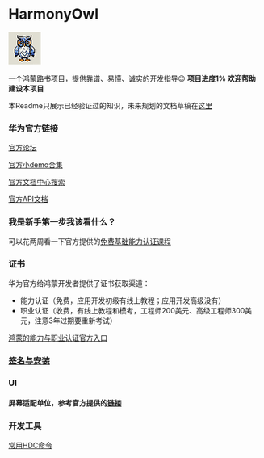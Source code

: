 # HarmonyOwl
![image info](/Images/Logo/Logo_64x64.png)  

一个鸿蒙路书项目，提供靠谱、易懂、诚实的开发指导😉 **项目进度1% 欢迎帮助建设本项目**

本Readme只展示已经验证过的知识，未来规划的文档草稿在[这里](/README-beta.md)

### 华为官方链接

[官方论坛](https://developer.huawei.com/consumer/cn/forum/)

[官方小demo合集](https://gitee.com/harmonyos/codelabs)

[官方文档中心搜索](https://developer.huawei.com/consumer/cn/doc/)

[官方API文档](https://developer.harmonyos.com/cn/docs/documentation/doc-references-V3/development-intro-0000001478061813-V3)

### 我是新手第一步我该看什么？

可以花两周看一下官方提供的[免费基础能力认证课程](https://developer.huawei.com/consumer/cn/training/dev-cert-detail/101666948302721398)

### 证书
华为官方给鸿蒙开发者提供了证书获取渠道：
- 能力认证（免费，应用开发初级有线上教程；应用开发高级没有）
- 职业认证（收费，有线上教程和模考，工程师200美元、高级工程师300美元，注意3年过期要重新考试）

[鸿蒙的能力与职业认证官方入口](https://developer.huawei.com/consumer/cn/training/dev-certification/a617e0d3bc144624864a04edb951f6c4)

### [签名与安装](/DOC/signs.md)

### UI

#### 屏幕适配单位，参考官方提供的[链接](https://developer.harmonyos.com/cn/docs/design/des-guides/basic-0000001055539104)

### 开发工具

[常用HDC命令](/DOC/hdc.md)